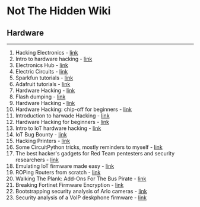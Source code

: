 # Not The Hidden Wiki

## Hardware
-----

1. Hacking Electronics - [link](https://elhacker.info/manuales/Electricidad-Electronica/Hacking%20Electronics%20-%20An%20Illustrated%20DIY%20Guide.pdf)
2. Intro to hardware hacking - [link](https://www.cyberark.com/resources/threat-research-blog/an-introduction-to-hardware-hacking)
3. Electronics Hub - [link](https://www.electronicshub.org/)
4. Electric Circuits - [link](https://www.allaboutcircuits.com/textbook/)
5. Sparkfun tutorials - [link](https://learn.sparkfun.com/tutorials)
6. Adafruit tutorials - [link](https://learn.adafruit.com/)
7. Hardware Hacking - [link](https://hackaday.com/tag/hardware-hacking/)
8. Flash dumping - [link](https://blog.quarkslab.com/flash-dumping-part-i.html)
9. Hardware Hacking - [link](https://www.nicolascollins.com/texts/originalhackingmanual.pdf)
10. Hardware Hacking: chip-off for beginners - [link](https://www.tarlogic.com/blog/hardware-hacking-chip-off-for-beginners/)
11. Introduction to harwade Hacking - [link](https://abrictosecurity.com/introduction-to-hardware-hacking-part-1/)
12. Hardware Hacking for beginners - [link](https://www.tinkerforge.com/en/doc/Kits/HardwareHacking/ForBeginners.html)
13. Intro to IoT hardware hacking - [link](https://infosecwriteups.com/intro-to-iot-hardware-hacking-abd5f591e86e)
14. IoT Bug Bounty - [link](https://bugprove.com/knowledge-hub/iot-bug-bounty-hunting-using-bug-prove)
15. Hacking Printers - [link](http://hacking-printers.net/wiki/index.php/Main_Page)
16. Some CircuitPython tricks, mostly reminders to myself - [link](https://github.com/todbot/circuitpython-tricks)
17. The best hacker's gadgets for Red Team pentesters and security researchers - [link](https://github.com/yadox666/The-Hackers-Hardware-Toolkit)
18. Emulating IoT firmware made easy - [link](https://boschko.ca/qemu-emulating-firmware/)
19. ROPing Routers from scratch - [link](https://0reg.dev/blog/tenda-ac8-rop)
20. Walking The Plank: Add-Ons For The Bus Pirate - [link](https://hackaday.com/2024/08/29/walking-the-plank-add-ons-for-the-bus-pirate/)
21. Breaking Fortinet Firmware Encryption - [link](https://bishopfox.com/blog/breaking-fortinet-firmware-encryption)
22. Bootstrapping security analysis of Arlo cameras - [link](https://www.synacktiv.com/en/publications/arlo-im-watching-you)
23. Security analysis of a VoIP deskphone firmware - [link](https://blog.syss.com/posts/voip-deskphone-firmware-security/)
